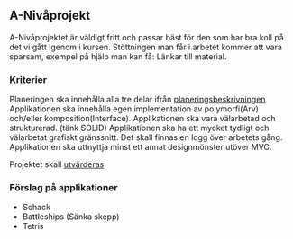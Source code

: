 ## A-Nivåprojekt

A-Nivåprojektet är väldigt fritt och passar bäst för den som har bra koll på det vi gått igenom i kursen.
Stöttningen man får i arbetet kommer att vara sparsam, exempel på hjälp man kan få: Länkar till material.

### Kriterier

Planeringen ska innehålla alla tre delar ifrån [planeringsbeskrivningen](Planering.md)
Applikationen ska innehålla egen implementation av polymorfi(Arv) och/eller komposition(Interface).
Applikationen ska vara välarbetad och strukturerad. (tänk SOLID)
Applikationen ska ha ett mycket tydligt och välarbetat grafiskt gränssnitt.
Det skall finnas en logg över arbetets gång.
Applikationen ska uttnyttja minst ett annat designmönster utöver MVC.

Projektet skall [utvärderas](Utvärdering.md)

### Förslag på applikationer

* Schack
* Battleships (Sänka skepp)
* Tetris